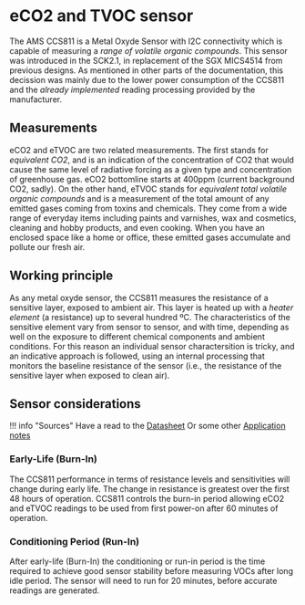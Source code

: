 eCO2 and TVOC sensor
==========

The AMS CCS811 is a Metal Oxyde Sensor with I2C connectivity which is capable of measuring a _range of volatile organic compounds_. This sensor was introduced in the SCK2.1, in replacement of the SGX MICS4514 from previous designs. As mentioned in other parts of the documentation, this decission was mainly due to the lower power consumption of the CCS811 and the _already implemented_ reading processing provided by the manufacturer.

## Measurements

eCO2 and eTVOC are two related measurements. The first stands for _equivalent CO2_, and is an indication of the concentration of CO2 that would cause the same level of radiative forcing as a given type and concentration of greenhouse gas. eCO2 bottomline starts at 400ppm (current background CO2, sadly). On the other hand, eTVOC stands for _equivalent total volatile organic compounds_ and is a measurement of the total amount of any emitted gases coming from toxins and chemicals. They come from a wide range of everyday items including paints and varnishes, wax and cosmetics, cleaning and hobby products, and even cooking. When you have an enclosed space like a home or office, these emitted gases accumulate and pollute our fresh air.

## Working principle

As any metal oxyde sensor, the CCS811 measures the resistance of a sensitive layer, exposed to ambient air. This layer is heated up with a _heater element_ (a resistance) up to several hundred ºC. The characteristics of the sensitive element vary from sensor to sensor, and with time, depending as well on the exposure to different chemical components and ambient conditions. For this reason an individual sensor charactersition is tricky, and an indicative approach is followed, using an internal processing that monitors the baseline resistance of the sensor (i.e., the resistance of the sensitive layer when exposed to clean air).

## Sensor considerations

!!! info "Sources"
    Have a read to the [Datasheet](https://ams.com/documents/20143/36005/CCS811_DS000459_7-00.pdf/3cfdaea5-b602-fe28-1a14-18776b61a35a)
    Or some other [Application notes](https://ams.com/documents/20143/36005/CCS811_AN000370_2-00.pdf/ee95d147-0bca-dbbb-51a6-c6fd32ce4b28)

### Early-Life (Burn-In)

The CCS811 performance in terms of resistance levels and sensitivities will change during early life. The change in resistance is greatest over the first 48 hours of operation. CCS811 controls the burn-in period allowing eCO2 and eTVOC readings to be used from first power-on after 60 minutes of operation.

### Conditioning Period (Run-In)

After early-life (Burn-In) the conditioning or run-in period is the time required to achieve good sensor stability before measuring VOCs after long idle period. The sensor will need to run for 20 minutes, before accurate readings are generated.